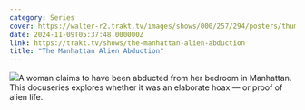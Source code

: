 ```yaml
---
category: Series
cover: https://walter-r2.trakt.tv/images/shows/000/257/294/posters/thumb/8c91266735.jpg.webp
date: 2024-11-09T05:37:48.000000Z
link: https://trakt.tv/shows/the-manhattan-alien-abduction
title: "The Manhattan Alien Abduction"
---
```


![](https://walter-r2.trakt.tv/images/shows/000/257/294/fanarts/thumb/164761f07c.jpg)A woman claims to have been abducted from her bedroom in Manhattan. This docuseries explores whether it was an elaborate hoax — or proof of alien life.
